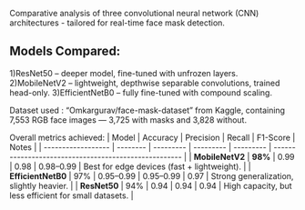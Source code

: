 Comparative analysis of three convolutional neural network (CNN) architectures - tailored for real-time face mask detection. 

<h2> Models Compared: </h2>
1)ResNet50 – deeper model, fine-tuned with unfrozen layers.
2)MobileNetV2 – lightweight, depthwise separable convolutions, trained head-only.
3)EfficientNetB0 – fully fine-tuned with compound scaling.

Dataset used : “Omkargurav/face-mask-dataset” from Kaggle, containing 7,553 RGB face images — 3,725 with masks and 3,828 without.

Overall metrics achieved:
| Model              | Accuracy | Precision | Recall    | F1-Score  | Notes                                                 |
| ------------------ | -------- | --------- | --------- | --------- | ----------------------------------------------------- |
| **MobileNetV2**    | **98%**  | 0.99      | 0.98      | 0.98–0.99 | Best for edge devices (fast + lightweight).           |
| **EfficientNetB0** | 97%      | 0.95–0.99 | 0.95–0.99 | 0.97      | Strong generalization, slightly heavier.              |
| **ResNet50**       | 94%      | 0.94      | 0.94      | 0.94      | High capacity, but less efficient for small datasets. |




